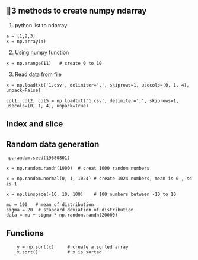 ## 3 methods to create numpy ndarray
1. python list to ndarray
```
a = [1,2,3]
x = np.array(a)
```

2. Using numpy function
```
x = np.arange(11)   # create 0 to 10
```

3. Read data from file
```
x = np.loadtxt('1.csv', delimiter=',', skiprows=1, usecols=(0, 1, 4), unpack=False)

col1, col2, col5 = np.loadtxt('1.csv', delimiter=',', skiprows=1, usecols=(0, 1, 4), unpack=True)
```

## Index and slice

## Random data generation
```
np.random.seed(19680801)

x = np.random.randn(1000)  # creat 1000 random numbers

x = np.random.normal(0, 1, 1024) # create 1024 numbers, mean is 0 , sd is 1

x = np.linspace(-10, 10, 100)    # 100 numbers between -10 to 10

mu = 100   # mean of distribution
sigma = 20  # standard deviation of distribution
data = mu + sigma * np.random.randn(20000)
```

## Functions
```
    y = np.sort(x)     # create a sorted array
    x.sort()           # x is sorted
```
